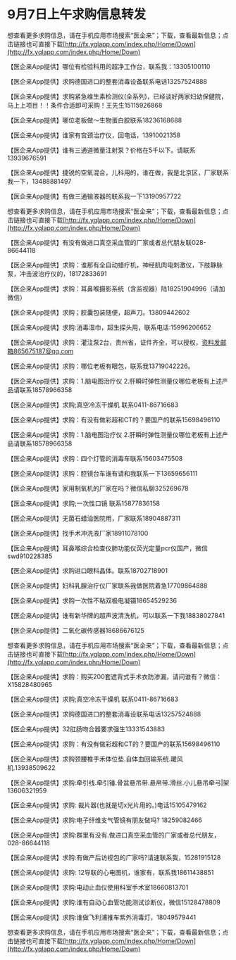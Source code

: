 # 9月7日上午求购信息转发

想查看更多求购信息，请在手机应用市场搜索“医企来”；下载，查看最新信息；点击链接也可直接下载[http://fx.yqlapp.com/index.php/Home/Down](http://fx.yqlapp.com/index.php/Home/Down)

【医企来App提供】哪位有检验科用的超净工作台，联系我：13305100110

【医企来App提供】求购德国进口的整套消毒设备联系电话13257524888

【医企来App提供】求购紧急维生素检测仪\(全系列\)，已经谈好两家妇幼保健院，马上上项目！！条件合适即可采购！王先生15115926868

【医企来App提供】哪位老板做～生物蛋白胶联系18236168688

【医企来App提供】谁家有宫颈治疗仪，回电话，13910021358

【医企来App提供】谁有三通道微量注射泵？价格在5千以下。请联系13939676591

【医企来App提供】捷锐的空氧混合，儿科用的，谁在做，我是北京区，厂家联系我一下，13488881497

【医企来App提供】有做三通输液器的联系我一下13190957722

想查看更多求购信息，请在手机应用市场搜索“医企来”；下载，查看最新信息；点击链接也可直接下载[http://fx.yqlapp.com/index.php/Home/Down](http://fx.yqlapp.com/index.php/Home/Down)

【医企来App提供】有没有做进口真空采血管的厂家或者总代朋友联028-86644118

【医企来App提供】求购：谁那有全自动蜡疗机，神经肌肉电刺激仪，下肢静脉泵，冲击波治疗仪的，18172833691

【医企来App提供】求购：耳鼻喉摄影系统（含监视器）陆18251904996（请加微信）

【医企来App提供】求购；胶囊包装随便，超声刀。13809442602

【医企来App提供】求购:消毒湿巾，超生探头用，联系电话:15996206652

【医企来App提供】求购：灌注泵2台，贵州省，证件齐全，可以授权，资料发邮箱865675187@qq.com

【医企来App提供】求购：哪位老板有眼包，联系我13719042226。

【医企来App提供】求购：1.脑电图治疗仪  2.肝瞬时弹性测量仪哪位老板有上述产品请联系18578966358

【医企来App提供】求购;真空冷冻干燥机  联系0411-86716683

【医企来App提供】求购：有没有做彩超和CT的？要国产的联系15698496110

【医企来App提供】求购：1.脑电图治疗仪  2.肝瞬时弹性测量仪哪位老板有上述产品请联系18578966358

【医企来App提供】求购：四个灯管的消毒车联系15603475508

【医企来App提供】求购：腔镜台车谁有请和我联系一下13659656111

【医企来App提供】家用制氧机的厂家在吗？微信私聊325269678

【医企来App提供】求购;一次性口镜  联系15877836158

【医企来App提供】无菌石蜡油医院用，厂家联系18904887311

【医企来App提供】找手术冲洗液厂家18911078100

【医企来App提供】耳鼻喉综合检查仪肺功能仪荧光定量pcr仪国产，微信swd910228385

【医企来App提供】求购进口眼科晶体。联系18702718901

【医企来App提供】妇科乳腺治疗仪厂家联系我做医院着急17709864888

【医企来App提供】求购一次性不粘双极电凝镊18654529236

【医企来App提供】谁有新华牌的超声波清洗机，可以联系一下我18838027841

【医企来App提供】二氧化碳传感器18686676125

想查看更多求购信息，请在手机应用市场搜索“医企来”；下载，查看最新信息；点击链接也可直接下载[http://fx.yqlapp.com/index.php/Home/Down](http://fx.yqlapp.com/index.php/Home/Down)

【医企来App提供】求购：购买200套遮背式手术衣防渗漏，请问谁有？微信：X15828480965

【医企来App提供】求购;真空冷冻干燥机  联系0411-86716683

【医企来App提供】求购德国进口的整套消毒设联系电话13257524888

【医企来App提供】32肛肠吻合器要求强生13331543883

【医企来App提供】求购：有没有做彩超和CT的？要国产的联系15698496110

【医企来App提供】求购颈腰椎手禾体位垫.自体血回输系统.暖风机.13938509622

【医企来App提供】求购:牵引线.牵引锤.骨盆悬吊带.悬帛带.滑丝.小儿悬吊牵弓\|架13606321959

【医企来App提供】求购:  裁片器\(也就是切x光片用的。\)电话15105479162

【医企来App提供】求购:电子纤维支气管镜有朋友做吗? 18259082466

【医企来App提供】求购:群里有没有.做进口真空采血管的广家或者总代朋友，028-86644118

【医企来App提供】求购:有做产后访视包的广家吗?请速联系我，15281915128

【医企来App提供】求购: 12导联的心电图机，谁家有，联系我18611438851

【医企来App提供】求购:电动止血仪使用科室手术室18660813701

【医企来App提供】求购:谁有自动心血管功能测试诊断仪，微信15128478809

【医企来App提供】求购:谁做飞利浦推车紫外消毒灯，18049579441

想查看更多求购信息，请在手机应用市场搜索“医企来”；下载，查看最新信息；点击链接也可直接下载[http://fx.yqlapp.com/index.php/Home/Down](http://fx.yqlapp.com/index.php/Home/Down)


